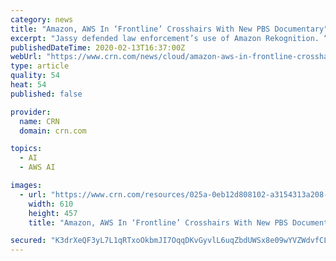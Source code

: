 ```yaml
---
category: news
title: "Amazon, AWS In ‘Frontline’ Crosshairs With New PBS Documentary"
excerpt: "Jassy defended law enforcement’s use of Amazon Rekognition. “We believe that governments and the organizations that are charged with keeping our community safe have to have access to the most ..."
publishedDateTime: 2020-02-13T16:37:00Z
webUrl: "https://www.crn.com/news/cloud/amazon-aws-in-frontline-crosshairs-with-new-pbs-documentary"
type: article
quality: 54
heat: 54
published: false

provider:
  name: CRN
  domain: crn.com

topics:
  - AI
  - AWS AI

images:
  - url: "https://www.crn.com/resources/025a-0eb12d808102-a3154313a208-1000/aws-booth.jpg"
    width: 610
    height: 457
    title: "Amazon, AWS In ‘Frontline’ Crosshairs With New PBS Documentary"

secured: "K3drXeQF3yL7L1qRTxoOkbmJI7OqqDKvGyvlL6uqZbdUWSx8e09wYVZWdvfCLxLj2WCG1ZUf19GI78pvqWY47jr16/pPikeNUIWH4s8s19KQCHvR9FlxL4Sr2zNFfUjxYm4McSUiLFkIOwaQmryEnyEj9W9r5+Z41zTKJ1lsLDbTIpO7zmOxM9L5BRDGUJt2X4RUrsCSkV9Y611XJ0cBTtNRCAY8scQPNq6OCE8XiPhtOlvQrA/vsRgp9EUhdi+o5nblCFqhWqyBn1SpNm/0cDKvUZfBH/B2fL3CgCuhDFrm2fNdAQbCB761uNbZA2Z7;1Vt1pcwhrh05biCKuZiRnw=="
---
```



